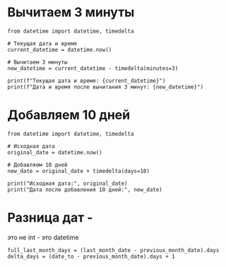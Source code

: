 Вычитаем 3 минуты
================================
    from datetime import datetime, timedelta
    
    # Текущая дата и время
    current_datetime = datetime.now()
    
    # Вычитаем 3 минуты
    new_datetime = current_datetime - timedelta(minutes=3)
    
    print(f"Текущая дата и время: {current_datetime}")
    print(f"Дата и время после вычитания 3 минут: {new_datetime}")


Добавляем 10 дней
================================
    from datetime import datetime, timedelta
    
    # Исходная дата
    original_date = datetime.now()
    
    # Добавляем 10 дней
    new_date = original_date + timedelta(days=10)
    
    print("Исходная дата:", original_date)
    print("Дата после добавления 10 дней:", new_date)

Разница дат - 
================================
это не int - это datetime

    full_last_month_days = (last_month_date - previous_month_date).days
    delta_days = (date_to - previous_month_date).days + 1